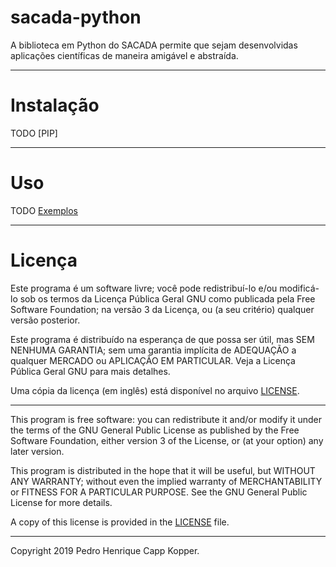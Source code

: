 # sacada-python

A biblioteca em Python do SACADA permite que sejam desenvolvidas aplicações científicas de maneira amigável e abstraída. 

---

# Instalação

TODO [PIP]

---

# Uso

TODO [Exemplos](/Exemplos)

---

# Licença

Este programa é um software livre; você pode redistribuí-lo e/ou
modificá-lo sob os termos da Licença Pública Geral GNU como publicada
pela Free Software Foundation; na versão 3 da Licença, ou
(a seu critério) qualquer versão posterior.

Este programa é distribuído na esperança de que possa ser útil,
mas SEM NENHUMA GARANTIA; sem uma garantia implícita de ADEQUAÇÃO
a qualquer MERCADO ou APLICAÇÃO EM PARTICULAR. Veja a
Licença Pública Geral GNU para mais detalhes.

Uma cópia da licença (em inglês) está disponível no arquivo [LICENSE](/LICENSE).

---

This program is free software: you can redistribute it and/or modify
it under the terms of the GNU General Public License as published by
the Free Software Foundation, either version 3 of the License, or
(at your option) any later version.

This program is distributed in the hope that it will be useful,
but WITHOUT ANY WARRANTY; without even the implied warranty of
MERCHANTABILITY or FITNESS FOR A PARTICULAR PURPOSE.  See the
GNU General Public License for more details.

A copy of this license is provided in the [LICENSE](/LICENSE) file.

---

Copyright 2019 Pedro Henrique Capp Kopper.
